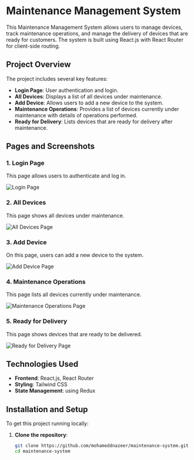 # Maintenance Management System

This Maintenance Management System allows users to manage devices, track maintenance operations, and manage the delivery of devices that are ready for customers. The system is built using React.js with React Router for client-side routing.

## Project Overview

The project includes several key features:

- **Login Page**: User authentication and login.
- **All Devices**: Displays a list of all devices under maintenance.
- **Add Device**: Allows users to add a new device to the system.
- **Maintenance Operations**: Provides a list of devices currently under maintenance with details of operations performed.
- **Ready for Delivery**: Lists devices that are ready for delivery after maintenance.

## Pages and Screenshots

### 1. Login Page

This page allows users to authenticate and log in.

![Login Page](./assets/images/login.png)

### 2. All Devices

This page shows all devices under maintenance.

![All Devices Page](./assets/images/home.png)

### 3. Add Device

On this page, users can add a new device to the system.

![Add Device Page](./assets/images/addDevice.png)

### 4. Maintenance Operations

This page lists all devices currently under maintenance.

![Maintenance Operations Page](./assets/images/maintenanceOperations.png)

### 5. Ready for Delivery

This page shows devices that are ready to be delivered.

![Ready for Delivery Page](./assets/images/readyForDelivery.png)

## Technologies Used

- **Frontend**: React.js, React Router
- **Styling**: Tailwind CSS
- **State Management**: using Redux

## Installation and Setup

To get this project running locally:

1. **Clone the repository**:

   ```bash
   git clone https://github.com/mohameddnazeer/maintenance-system.git
   cd maintenance-system
   ```
